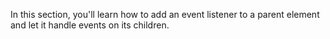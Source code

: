 In this section, you'll learn how to add an event listener to a parent element and let it handle events on its children.